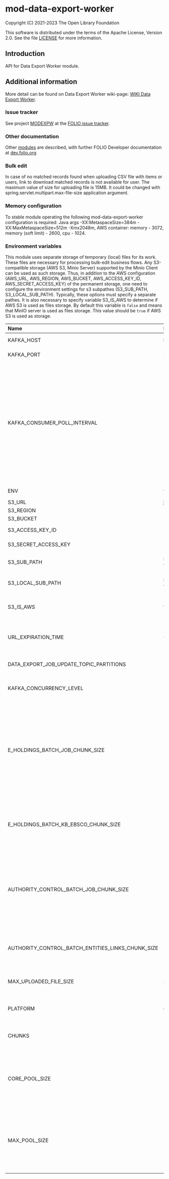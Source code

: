 # mod-data-export-worker

Copyright (C) 2021-2023 The Open Library Foundation

This software is distributed under the terms of the Apache License,
Version 2.0. See the file [LICENSE](LICENSE) for more information.

## Introduction
API for Data Export Worker module.

## Additional information
More detail can be found on Data Export Worker wiki-page: [WIKI Data Export Worker](https://wiki.folio.org/pages/viewpage.action?pageId=52134948).

### Issue tracker
See project [MODEXPW](https://issues.folio.org/browse/MODEXPW)
at the [FOLIO issue tracker](https://dev.folio.org/guidelines/issue-tracker).

### Other documentation
Other [modules](https://dev.folio.org/source-code/#server-side) are described,
with further FOLIO Developer documentation at
[dev.folio.org](https://dev.folio.org/)

### Bulk edit
In case of no matched records found when uploading CSV file with items or users, link to download matched records is not available for user.
The maximum value of size for uploading file is 15MB. It could be changed with spring.servlet.multipart.max-file-size application argument.

### Memory configuration
To stable module operating the following mod-data-export-worker configuration is required: Java args -XX:MetaspaceSize=384m -XX:MaxMetaspaceSize=512m -Xmx2048m,
AWS container: memory - 3072, memory (soft limit) - 2600, cpu - 1024.

### Environment variables
This module uses separate storage of temporary (local) files for its work. These files are necessary for processing bulk-edit business flows. 
Any S3-compatible storage (AWS S3, Minio Server) supported by the Minio Client can be used as such storage. Thus, in addition to the 
AWS configuration (AWS_URL, AWS_REGION, AWS_BUCKET, AWS_ACCESS_KEY_ID, AWS_SECRET_ACCESS_KEY) of the permanent storage, 
one need to configure the environment settings for s3 subpathes (S3_SUB_PATH, S3_LOCAL_SUB_PATH). 
Typically, these options must specify a separate pathes.
It is also necessary to specify variable S3_IS_AWS to determine if AWS S3 is used as files storage. By default this variable is `false` and means that MinIO server is used as files storage.
This value should be `true` if AWS S3 is used as storage.

| Name                                               | Default value                 | Description                                                                                                                                                                                           |
|:---------------------------------------------------|:------------------------------|:------------------------------------------------------------------------------------------------------------------------------------------------------------------------------------------------------|
| KAFKA_HOST                                         | localhost                     | Kafka broker hostname                                                                                                                                                                                 |
| KAFKA_PORT                                         | 9092                          | Kafka broker port                                                                                                                                                                                     |
| KAFKA_CONSUMER_POLL_INTERVAL                       | 3600000                       | Max interval before next poll. If long record processing is in place and interval exceeded then consumer will be kicked out of the group and another consumer will start processing the same message. |
| ENV                                                | folio                         | Environment name                                                                                                                                                                                      |
| S3_URL                                             | http://127.0.0.1:9000/        | AWS url                                                                                                                                                                                               |
| S3_REGION                                          | -                             | AWS region                                                                                                                                                                                            |
| S3_BUCKET                                          | -                             | AWS bucket                                                                                                                                                                                            |
| S3_ACCESS_KEY_ID                                   | -                             | AWS access key                                                                                                                                                                                        |
| S3_SECRET_ACCESS_KEY                               | -                             | AWS secret key                                                                                                                                                                                        |
| S3_SUB_PATH                                        | mod-data-export-worker/remote | S3 subpath for files storage                                                                                                                                                                          |
| S3_LOCAL_SUB_PATH                                  | mod-data-export-worker/local  | S3 subpath for local files storage                                                                                                                                                                    |
| S3_IS_AWS                                          | false                         | Specify if AWS S3 is used as files storage                                                                                                                                                            |
| URL_EXPIRATION_TIME                                | 604800                        | Presigned url expiration time (in seconds)                                                                                                                                                            |
| DATA_EXPORT_JOB_UPDATE_TOPIC_PARTITIONS            | 50                            | Number of partitions for topic                                                                                                                                                                        |
| KAFKA_CONCURRENCY_LEVEL                            | 30                            | Concurrency level of kafka listener                                                                                                                                                                   |
| E_HOLDINGS_BATCH_JOB_CHUNK_SIZE                    | 100                           | Specify chunk size for eHoldings export job which will be used to query data from kb-ebsco, write to database, read from database and write to file                                                   |
| E_HOLDINGS_BATCH_KB_EBSCO_CHUNK_SIZE               | 100                           | Amount to retrieve per request to mod-kb-ebsco-java (100 is max acceptable value)                                                                                                                     |
| AUTHORITY_CONTROL_BATCH_JOB_CHUNK_SIZE             | 100                           | Specify chunk size for authority control export job which will be used to query data from entities-links, and write to file                                                                           |
| AUTHORITY_CONTROL_BATCH_ENTITIES_LINKS_CHUNK_SIZE  | 100                           | Amount to retrieve per request to mod-entities-links                                                                                                                                                  |
| MAX_UPLOADED_FILE_SIZE                             | 40MB                          | Specifies multipart upload file size                                                                                                                                                                  |
| PLATFORM                                           | okapi                         | Specifies if okapi or eureka platform                                                                                                                                                                 |
| CHUNKS                                             | 100                           | Number of items being passed to write at once                                                                                                                                                         |
| CORE_POOL_SIZE                                     | 10                            | Maximum number of threads being created for each task before the queue is utilized                                                                                                                    |
| MAX_POOL_SIZE                                      | 10                            | Maximum number of threads that can be created after the queue is full and before rejecting the new tasks                                                                                              |
